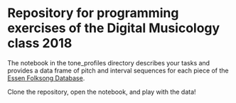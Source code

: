 # Repository for programming exercises of the Digital Musicology class 2018

The notebook in the tone_profiles directory describes your tasks and provides a data frame of pitch and interval sequences for each piece of the [Essen Folksong Database](http://esac-data.org).

Clone the repository, open the notebook, and play with the data!
